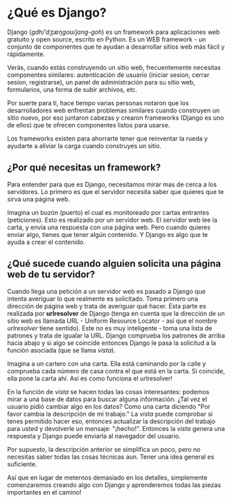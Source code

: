 # ¿Qué es Django?

Django (*gdh/ˈdʒæŋɡoʊ/jang-goh*) es un framework para aplicaciones web gratuito y open source, escrito en Python. Es un WEB framework - un conjunto de componentes que te ayudan a desarrollar sitios web más fácil y rápidamente.

Verás, cuando estás construyendo un sitio web, frecuentemente necesitas componentes similares: autenticación de usuario (iniciar sesion, cerrar sesion, registrarse), un panel de administración para su sitio web, formularios, una forma de subir archivos, etc.

Por suerte para ti, hace tiempo varias personas notaron que los desarrolladores web enfrentan problemas similares cuando construyen un sitio nuevo, por eso juntaron cabezas y crearon frameworks (Django es uno de ellos) que te ofrecen componentes listos para usarse.

Los frameworks existen para ahorrarte tener que reinventar la rueda y ayudarte a aliviar la carga cuando construyes un sitio.

## ¿Por qué necesitas un framework?

Para entender para que es Django, necesitamos mirar mas de cerca a los servidores. Lo primero es que el servidor necesita saber que quieres que te sirva una página web.

Imagina un buzón (puerto) el cual es monitoreado por cartas entrantes (peticiones). Esto es realizado por un servidor web. El servidor web lee la carta, y envía una respuesta con una página web. Pero cuando quieres enviar algo, tienes que tener algún contenido. Y Django es algo que te ayuda a crear el contenido.

## ¿Qué sucede cuando alguien solicita una página web de tu servidor?

Cuando llega una petición a un servidor web es pasado a Django que intenta averiguar lo que realmente es solicitado. Toma primero una dirección de página web y trata de averiguar qué hacer. Esta parte es realizada por **urlresolver** de Django (tenga en cuenta que la dirección de un sitio web es llamada URL - Uniform Resource Locator - así que el nombre *urlresolver* tiene sentido). Este no es muy inteligente - toma una lista de patrones y trata de igualar la URL. Django comprueba los patrones de arriba hacia abajo y si algo se coincide entonces Django le pasa la solicitud a la función asociada (que se llama *vista*).

Imagina a un cartero con una carta. Ella está caminando por la calle y comprueba cada número de casa contra el que está en la carta. Si coincide, ella pone la carta ahí. Así es como funciona el urlresolver!

En la función de *vista* se hacen todas las cosas interesantes: podemos mirar a una base de datos para buscar alguna información. ¿Tal vez el usuario pidió cambiar algo en los datos? Como una carta diciendo "Por favor cambia la descripción de mi trabajo." La *vista* puede comprobar si tenes permitido hacer eso, entonces actualizar la descripción del trabajo para usted y devolverle un mensaje: "¡hecho!". Entonces la *vista* genera una respuesta y Django puede enviarla al navegador del usuario.

Por supuesto, la descripción anterior se simplifica un poco, pero no necesitas saber todas las cosas técnicas aun. Tener una idea general es suficiente.

Así que en lugar de meternos demasiado en los detalles, simplemente comenzaremos creando algo con Django y aprenderemos todas las piezas importantes en el camino!